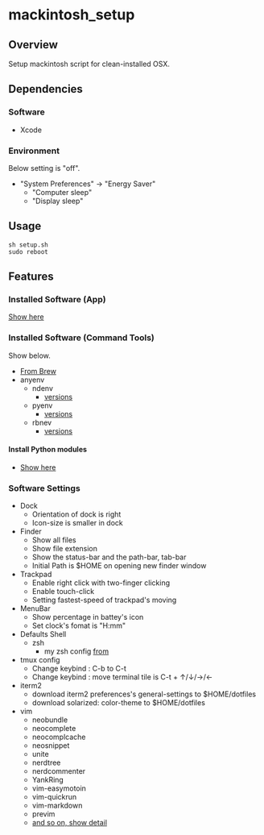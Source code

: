 # mackintosh_setup
## Overview
Setup mackintosh script for clean-installed OSX.

## Dependencies
### Software
 + Xcode

### Environment
Below setting is "off".
 + "System Preferences" -> "Energy Saver"
   + "Computer sleep"
   + "Display sleep"

## Usage
    sh setup.sh
    sudo reboot

## Features
### Installed Software (App)
[Show here](./playbook/roles/brew/cask/vars/main.yml)

### Installed Software (Command Tools)
Show below.
 + [From Brew](./playbook/roles/brew/module/vars/main.yml)
 + anyenv
   + ndenv
     + [versions](./playbook/roles/anyenv/ndenv/vars/main.yml)
   + pyenv
     + [versions](./playbook/roles/anyenv/pyenv/vars/main.yml)
   + rbnev
     + [versions](./playbook/roles/anyenv/rbenv/vars/main.yml)

#### Install Python modules
 + [Show here](./playbook/roles/python/vars/main.yml)

### Software Settings
 + Dock
   + Orientation of dock is right
   + Icon-size is smaller in dock
 + Finder
   + Show all files
   + Show file extension
   + Show the status-bar and the path-bar, tab-bar
   + Initial Path is $HOME on opening new finder window
 + Trackpad
   +  Enable right click with two-finger clicking
   +  Enable touch-click
   +  Setting fastest-speed of trackpad's moving
 + MenuBar
   + Show percentage in battey's icon
   + Set clock's fomat is "H:mm"
 + Defaults Shell
   + zsh
     + my zsh config [from](https://github.com/kota999/dotfiles/blob/master/zshrc)
 + tmux config
   + Change keybind : C-b to C-t
   + Change keybind : move terminal tile is C-t + ↑/↓/→/←
 + iterm2
   + download iterm2 preferences's general-settings to $HOME/dotfiles
   + download solarized: color-theme to $HOME/dotfiles
 + vim
   + neobundle
   + neocomplete
   + neocomplcache
   + neosnippet
   + unite
   + nerdtree
   + nerdcommenter
   + YankRing
   + vim-easymotoin
   + vim-quickrun
   + vim-markdown
   + previm
   + [and so on, show detail](https://github.com/kota999/dotfiles/blob/master/vim/vimrc)
